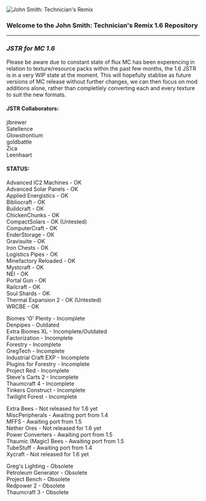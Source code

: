 ![John Smith: Technician's Remix](http://i.imgur.com/Fyl6xYX.png)  

### Welcome to the John Smith: Technician's Remix 1.6 Repository ###
------------------------------------------------------------------

### ***JSTR for MC 1.6*** ###

Please be aware due to constant state of flux MC has been experencing in relation to texture/resource packs within the past few months, the 1.6 JSTR is in a very WIP state at the moment.  This will hopefully stablise as future versions of MC release without further changes, we can then focus on mod additions alone, rather than completlely converting each and every texture to suit the new formats.


#### JSTR Collaborators: ####

jlbrewer  
Satellence  
Glowstrontium  
goldbattle  
Zica  
Leenhaart  



#### **STATUS:** ####

Advanced IC2 Machines - OK  
Advanced Solar Panels - OK  
Applied Energistics - OK  
Bibliocraft - OK  
Buildcraft - OK  
ChickenChunks - OK  
CompactSolars - OK (Untested)  
ComputerCraft - OK  
EnderStorage - OK  
Gravisuite - OK  
Iron Chests - OK  
Logistics Pipes - OK  
Minefactory Reloaded - OK  
Mystcraft - OK  
NEI - OK  
Portal Gun - OK  
Railcraft - OK  
Soul Shards - OK  
Thermal Expansion 2 - OK (Untested)  
WRCBE - OK  

Biomes 'O' Plenty - Incomplete  
Denpipes - Outdated  
Extra Biomes XL - Incomplete/Outdated  
Factorization - Incomplete  
Forestry - Incomplete  
GregTech - Incomplete  
Industrial Craft EXP - Incomplete  
Plugins for Forestry - Incomplete  
Project Red - Incomplete  
Steve's Carts 2 - Incomplete  
Thaumcraft 4 - Incomplete  
Tinkers Construct - Incomplete  
Twilight Forest - Incomplete  

Extra Bees - Not released for 1.6 yet  
MiscPeripherals - Awaiting port from 1.4  
MFFS - Awaiting port from 1.5  
Nether Ores - Not released for 1.6 yet  
Power Converters - Awaiting port from 1.5  
Thaumic (Magic) Bees - Awaiting port from 1.5  
TubeStuff - Awaiting port from 1.4  
Xycraft - Not released for 1.6 yet  

Greg's Lighting - Obsolete  
Petroleum Generator - Obsolete  
Project Bench - Obsolete  
Redpower 2 - Obsolete  
Thaumcraft 3 - Obsolete  